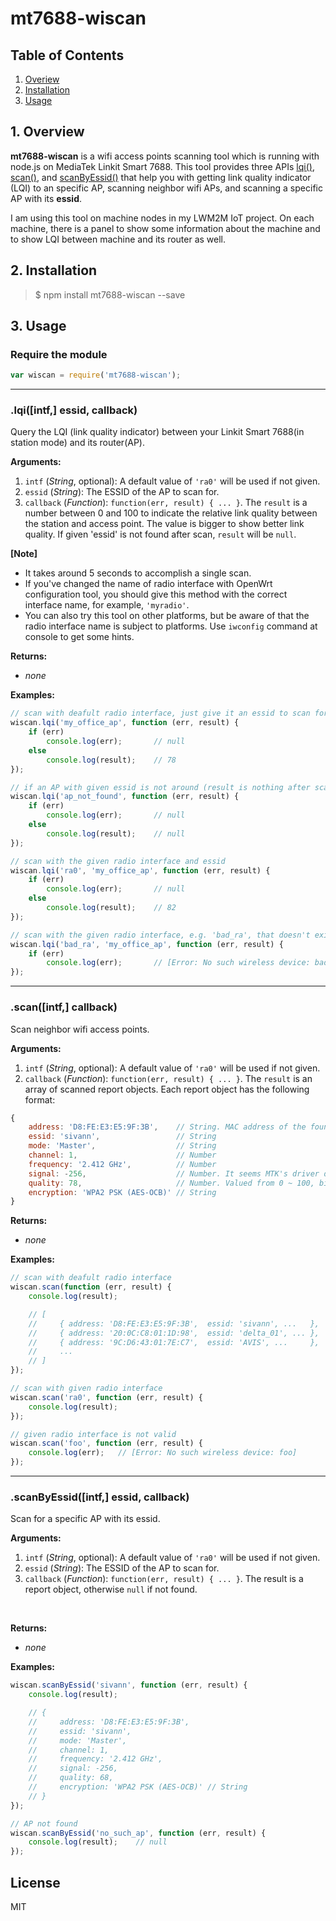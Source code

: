 # mt7688-wiscan

## Table of Contents

1. [Overiew](#Overiew)    
2. [Installation](#Installation) 
3. [Usage](#Usage)

<a name="Overiew"></a>
## 1. Overview

**mt7688-wiscan** is a wifi access points scanning tool which is running with node.js on MediaTek Linkit Smart 7688. This tool provides three APIs [lqi()](#API_lqi), [scan()](#API_scan), and [scanByEssid()](#API_scanByEssid) that help you with getting link quality indicator (LQI) to an specific AP, scanning neighbor wifi APs, and scanning a specific AP with its **essid**.  

I am using this tool on machine nodes in my LWM2M IoT project. On each machine, there is a panel to show some information about the machine and to show LQI between machine and its router as well.  

<a name="Installation"></a>
## 2. Installation

> $ npm install mt7688-wiscan --save
  
<a name="Usage"></a>
## 3. Usage

### Require the module

```js
var wiscan = require('mt7688-wiscan');
```

********************************************
<a name="API_lqi"></a>
### .lqi([intf,] essid, callback)
Query the LQI (link quality indicator) between your Linkit Smart 7688(in station mode) and its router(AP).  

**Arguments:**  

1. `intf` (_String_, optional): A default value of `'ra0'` will be used if not given.  
2. `essid` (_String_): The ESSID of the AP to scan for.  
3. `callback` (_Function_): `function(err, result) { ... }`. The `result` is a number between 0 and 100 to indicate the relative link quality between the station and access point. The value is bigger to show better link quality. If given 'essid' is not found after scan, `result` will be `null`.  
  
  
**[Note]**
* It takes around 5 seconds to accomplish a single scan.  
* If you've changed the name of radio interface with OpenWrt configuration tool, you should give this method with the correct interface name, for example, `'myradio'`.  
* You can also try this tool on other platforms, but be aware of that the radio interface name is subject to platforms. Use `iwconfig` command at console to get some hints.  
  
**Returns:**  
  
* _none_

**Examples:**  
  
```js
// scan with deafult radio interface, just give it an essid to scan for
wiscan.lqi('my_office_ap', function (err, result) {
    if (err)
        console.log(err);       // null
    else
        console.log(result);    // 78
});

// if an AP with given essid is not around (result is nothing after scan)
wiscan.lqi('ap_not_found', function (err, result) {
    if (err)
        console.log(err);       // null
    else
        console.log(result);    // null
});

// scan with the given radio interface and essid
wiscan.lqi('ra0', 'my_office_ap', function (err, result) {
    if (err)
        console.log(err);       // null
    else
        console.log(result);    // 82
});

// scan with the given radio interface, e.g. 'bad_ra', that doesn't exist
wiscan.lqi('bad_ra', 'my_office_ap', function (err, result) {
    if (err)
        console.log(err);       // [Error: No such wireless device: bad_ra]
});

```

********************************************

<a name="API_scan"></a>
### .scan([intf,] callback)
Scan neighbor wifi access points.  

**Arguments:**  

1. `intf` (_String_, optional): A default value of `'ra0'` will be used if not given.  
2. `callback` (_Function_): `function(err, result) { ... }`. The `result` is an array of scanned report objects. Each report object has the following format:

```js
{ 
    address: 'D8:FE:E3:E5:9F:3B',    // String. MAC address of the found AP
    essid: 'sivann',                 // String
    mode: 'Master',                  // String
    channel: 1,                      // Number
    frequency: '2.412 GHz',          // Number
    signal: -256,                    // Number. It seems MTK's driver does not report this value. Don't use it.
    quality: 78,                     // Number. Valued from 0 ~ 100, bigger is better.
    encryption: 'WPA2 PSK (AES-OCB)' // String
}
```
  
**Returns:**  
  
* _none_

**Examples:**  
  
```js
// scan with deafult radio interface
wiscan.scan(function (err, result) {
    console.log(result);

    // [
    //     { address: 'D8:FE:E3:E5:9F:3B',  essid: 'sivann', ...   },
    //     { address: '20:0C:C8:01:1D:98',  essid: 'delta_01', ... },
    //     { address: '9C:D6:43:01:7E:C7',  essid: 'AVIS', ...     },
    //     ...
    // ]
});

// scan with given radio interface
wiscan.scan('ra0', function (err, result) {
    console.log(result);
});

// given radio interface is not valid
wiscan.scan('foo', function (err, result) {
    console.log(err);   // [Error: No such wireless device: foo]
});
```

********************************************

<a name="API_scanByEssid"></a>
### .scanByEssid([intf,] essid, callback)
Scan for a specific AP with its essid.  

**Arguments:**  

1. `intf` (_String_, optional): A default value of `'ra0'` will be used if not given.  
2. `essid` (_String_): The ESSID of the AP to scan for.  
3. `callback` (_Function_): `function(err, result) { ... }`. The result is a report object, otherwise `null` if not found.  

</br>
  
**Returns:**  
  
* _none_

**Examples:**  
  
```js
wiscan.scanByEssid('sivann', function (err, result) {
    console.log(result);

    // { 
    //     address: 'D8:FE:E3:E5:9F:3B',
    //     essid: 'sivann',
    //     mode: 'Master',
    //     channel: 1,
    //     frequency: '2.412 GHz',
    //     signal: -256,
    //     quality: 68,
    //     encryption: 'WPA2 PSK (AES-OCB)' // String
    // }
});

// AP not found
wiscan.scanByEssid('no_such_ap', function (err, result) {
    console.log(result);    // null
});
```

## License
MIT
